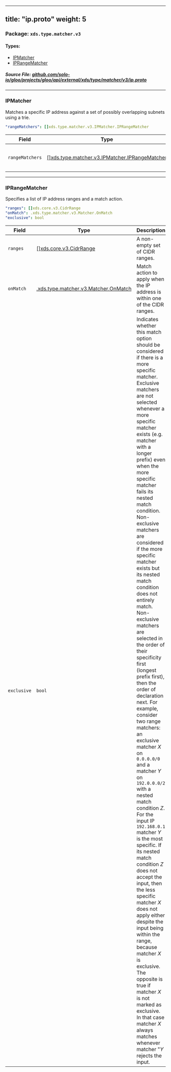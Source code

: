 
---
title: "ip.proto"
weight: 5
---

<!-- Code generated by solo-kit. DO NOT EDIT. -->


### Package: `xds.type.matcher.v3` 
#### Types:


- [IPMatcher](#ipmatcher)
- [IPRangeMatcher](#iprangematcher)
  



##### Source File: [github.com/solo-io/gloo/projects/gloo/api/external/xds/type/matcher/v3/ip.proto](https://github.com/solo-io/gloo/blob/master/projects/gloo/api/external/xds/type/matcher/v3/ip.proto)





---
### IPMatcher

 
Matches a specific IP address against a set of possibly overlapping subnets using a trie.

```yaml
"rangeMatchers": []xds.type.matcher.v3.IPMatcher.IPRangeMatcher

```

| Field | Type | Description |
| ----- | ---- | ----------- | 
| `rangeMatchers` | [[]xds.type.matcher.v3.IPMatcher.IPRangeMatcher](../ip.proto.sk/#iprangematcher) | Match IP address by CIDR ranges. |




---
### IPRangeMatcher

 
Specifies a list of IP address ranges and a match action.

```yaml
"ranges": []xds.core.v3.CidrRange
"onMatch": .xds.type.matcher.v3.Matcher.OnMatch
"exclusive": bool

```

| Field | Type | Description |
| ----- | ---- | ----------- | 
| `ranges` | [[]xds.core.v3.CidrRange](../../../../core/v3/cidr.proto.sk/#cidrrange) | A non-empty set of CIDR ranges. |
| `onMatch` | [.xds.type.matcher.v3.Matcher.OnMatch](../matcher.proto.sk/#onmatch) | Match action to apply when the IP address is within one of the CIDR ranges. |
| `exclusive` | `bool` | Indicates whether this match option should be considered if there is a more specific matcher. Exclusive matchers are not selected whenever a more specific matcher exists (e.g. matcher with a longer prefix) even when the more specific matcher fails its nested match condition. Non-exclusive matchers are considered if the more specific matcher exists but its nested match condition does not entirely match. Non-exclusive matchers are selected in the order of their specificity first (longest prefix first), then the order of declaration next. For example, consider two range matchers: an exclusive matcher *X* on ``0.0.0.0/0`` and a matcher *Y* on ``192.0.0.0/2`` with a nested match condition *Z*. For the input IP ``192.168.0.1`` matcher *Y* is the most specific. If its nested match condition *Z* does not accept the input, then the less specific matcher *X* does not apply either despite the input being within the range, because matcher *X* is exclusive. The opposite is true if matcher *X* is not marked as exclusive. In that case matcher *X* always matches whenever matcher "*Y* rejects the input. |





<!-- Start of HubSpot Embed Code -->
<script type="text/javascript" id="hs-script-loader" async defer src="//js.hs-scripts.com/5130874.js"></script>
<!-- End of HubSpot Embed Code -->
